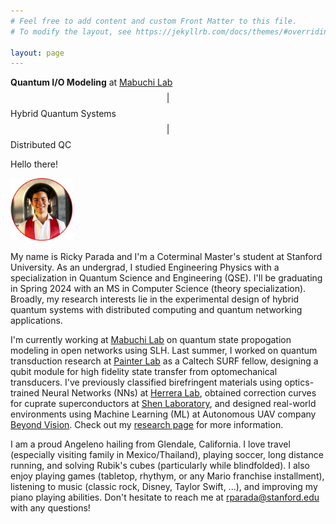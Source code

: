 ```yaml
---
# Feel free to add content and custom Front Matter to this file.
# To modify the layout, see https://jekyllrb.com/docs/themes/#overriding-theme-defaults

layout: page
---
```


**Quantum I/O Modeling** at [Mabuchi Lab](https://mabuchilab.org/) $$\vert$$ Hybrid Quantum Systems $$\vert$$ Distributed QC

Hello there!

<div class="hp">
	<img src="assets/img/best_headshot.jpeg" alt="" width="100" height="100" id="hp"/>
</div>

My name is Ricky Parada and I'm a Coterminal Master's student at Stanford University. As an undergrad, I studied Engineering Physics with a specialization in Quantum Science and Engineering (QSE). I'll be graduating in Spring 2024 with an MS in Computer Science (theory specialization). Broadly, my research interests lie in the experimental design of hybrid quantum systems with distributed computing and quantum networking applications.

I'm currently working at [Mabuchi Lab](https://mabuchilab.org/) on quantum state propogation modeling in open networks using SLH. Last summer, I worked on quantum transduction research at [Painter Lab](https://painterlab.caltech.edu/) as a Caltech SURF fellow, designing a qubit module for high fidelity state transfer from optomechanical transducers. I've previously classified birefringent materials using optics-trained Neural Networks (NNs) at [Herrera Lab](https://fherreralab.com/), obtained correction curves for cuprate superconductors at [Shen Laboratory](https://arpes.stanford.edu), and designed real-world environments using Machine Learning (ML) at Autonomous UAV company [Beyond Vision](https://beyond-vision.pt/). Check out my [research page](https://rickyparada.github.io/research) for more information.

I am a proud Angeleno hailing from Glendale, California. I love travel (especially visiting family in Mexico/Thailand), playing soccer, long distance running, and solving Rubik's cubes (particularly while blindfolded). I also enjoy playing games (tabletop, rhythym, or any Mario franchise installment), listening to music (classic rock, Disney, Taylor Swift, ...), and improving my piano playing abilities. Don't hesitate to reach me at [rparada@stanford.edu](mailto:rparada@stanford.edu) with any questions!

<div style="text-align:center;">
<a href="mailto:rparada@stanford.edu" title="email"><i class="fa-solid fa-envelope fa-2x"></i></a>
<a href="https://scholar.google.com/citations?user=j7NyAisAAAAJ&hl" title="Google Scholar"><i class="ai ai-google-scholar fa-2x"></i></a>
<a href="https://github.com/rickyparada6" title="GitHub"><i class="fa-brands fa-github fa-2x"></i></a>
<a href="https://www.linkedin.com/in/rickyparada" title="LinkedIn"><i class="fa-brands fa-linkedin fa-2x"></i></a>
<a href="https://orcid.org/0000-0003-2264-1100" title="ORCID"><i class="ai ai-orcid ai-2x"></i></a>
<div>